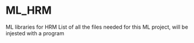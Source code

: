 # ML_HRM
ML libraries for HRM
List of all the files needed for this ML project, will be injested with a program
